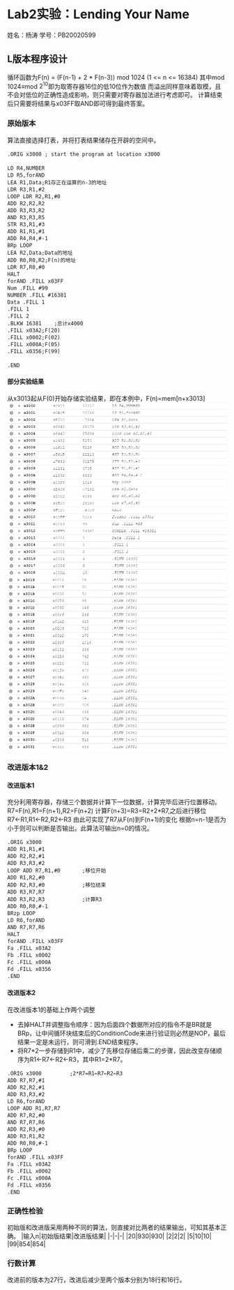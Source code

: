 # Lab2实验：Lending Your Name
姓名：杨涛
学号：PB20020599
## L版本程序设计
循环函数为F(n) = (F(n-1) + 2 * F(n-3)) mod 1024 (1 <= n <= 16384)
其中mod 1024$\equiv$mod $2^{10}$即为取寄存器16位的低10位作为数值
而溢出同样意味着取模，且不会对低位的正确性造成影响，则只需要对寄存器加法进行考虑即可。
计算结束后只需要将结果与x03FF取AND即可得到最终答案。
### 原始版本
算法直接选择打表，并将打表结果储存在开辟的空间中。
```
.ORIG x3000 ; start the program at location x3000

LD R4,NUMBER
LD R5,forAND
LEA R1,Data;R1存正在运算的n-3的地址
LDR R3,R1,#2
LOOP LDR R2,R1,#0
ADD R2,R2,R2
ADD R3,R3,R2
AND R3,R3,R5
STR R3,R1,#3
ADD R1,R1,#1
ADD R4,R4,#-1
BRp LOOP
LEA R2,Data;Data的地址
ADD R0,R0,R2;F(n)的地址
LDR R7,R0,#0
HALT
forAND .FILL x03FF
Num .FILL #99
NUMBER .FILL #16381
Data .FILL 1
.FILL 1
.FILL 2
.BLKW 16381    ;总计x4000
.FILL x03A2;F(20)
.FILL x0002;F(02)
.FILL x000A;F(05)
.FILL x0356;F(99)

.END
```
#### 部分实验结果
从x3013起从F(0)开始存储实验结果，即在本例中，F(n)=mem[n+x3013]
<img src="img/1.png">
<img src="img/2.png">

### 改进版本1&2
#### 改进版本1
充分利用寄存器，存储三个数据并计算下一位数据，计算完毕后进行位置移动。
R7=F(n),R1=F(n+1),R2=F(n+2)
计算F(n+3)=R3=R2+2*R7,之后进行移位
R7←R1,R1←R2,R2←R3
由此可实现了R7从F(n)到F(n+1)的变化
根据n=n-1是否为小于则可以判断是否输出。此算法可输出n=0的情况。

```
.ORIG x3000
ADD R1,R1,#1
ADD R2,R2,#1
ADD R3,R3,#2
LOOP ADD R7,R1,#0       ;移位开始
ADD R1,R2,#0
ADD R2,R3,#0            ;移位结束
ADD R3,R7,R7
ADD R3,R2,R3            ;计算R3
ADD R0,R0,#-1
BRzp LOOP
LD R6,forAND
AND R7,R7,R6
HALT
forAND .FILL x03FF
Fa .FILL x03A2
Fb .FILL x0002
Fc .FILL x000A
Fd .FILL x0356
.END
```
#### 改进版本2
在改进版本1的基础上作两个调整
* 去掉HALT并调整指令顺序：因为后面四个数据所对应的指令不是BR就是BRp，让中间循环块结束后的ConditionCode来进行验证则必然是NOP，最后结果一定是未运行，则可滑到.END结束程序。
* 将R7\*2一步存储到R1中，减少了先移位存储后乘二的步骤，因此改变存储顺序为R1←R7←R2←R3，其中R1=2\*R7。
```
.ORIG x3000         ;2*R7=R1←R7←R2←R3
ADD R7,R7,#1
ADD R2,R2,#1
ADD R3,R3,#2
LD R6,forAND
LOOP ADD R1,R7,R7
ADD R7,R2,#0
AND R7,R7,R6
ADD R2,R3,#0
ADD R3,R1,R2
ADD R0,R0,#-1
BRp LOOP
forAND .FILL x03FF
Fa .FILL x03A2
Fb .FILL x0002
Fc .FILL x000A
Fd .FILL x0356
.END
```
### 正确性检验
初始版和改进版采用两种不同的算法，则直接对比两者的结果输出，可知其基本正确。
|输入n|初始版结果|改进版结果|
|-|-|-|
|20|930|930|
|2|2|2|
|5|10|10|
|99|854|854|
### 行数计算
改进前的版本为27行，改进后减少至两个版本分别为18行和16行。